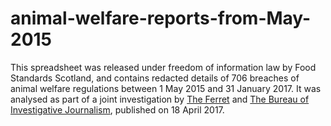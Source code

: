 # animal-welfare-reports-from-May-2015
This spreadsheet was released under freedom of information law by Food Standards Scotland, and contains redacted details of 706 breaches of animal welfare regulations between 1 May 2015 and 31 January 2017. It was analysed as part of a joint investigation by [The Ferret](https://theferret.scot) and [The Bureau of Investigative Journalism](https://www.thebureauinvestigates.com/), published on 18 April 2017.
